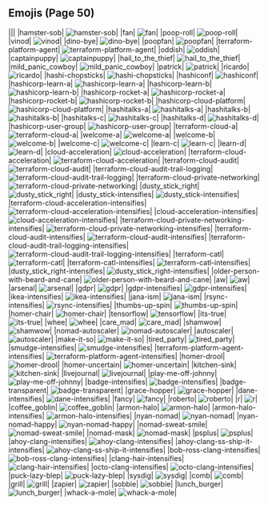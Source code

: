 
## Emojis (Page 50)
|||
|hamster-sob| ![hamster-sob](/output/hamster-sob.png)|
|fan| ![fan](/output/fan.gif)|
|poop-roll| ![poop-roll](/output/poop-roll.gif)|
|vinod| ![vinod](/output/vinod.png)|
|dino-bye| ![dino-bye](/output/dino-bye.gif)|
|poopfan| ![poopfan](/output/poopfan.gif)|
|terraform-platform-agent| ![terraform-platform-agent](/output/terraform-platform-agent.png)|
|oddish| ![oddish](/output/oddish.gif)|
|captainpuppy| ![captainpuppy](/output/captainpuppy.png)|
|hail_to_the_thief| ![hail_to_the_thief](/output/hail_to_the_thief.jpg)|
|mild_panic_cowboy| ![mild_panic_cowboy](/output/mild_panic_cowboy.png)|
|patrick| ![patrick](/output/patrick.png)|
|ricardo| ![ricardo](/output/ricardo.png)|
|hashi-chopsticks| ![hashi-chopsticks](/output/hashi-chopsticks.png)|
|hashiconf| ![hashiconf](/output/hashiconf.png)|
|hashicorp-learn-a| ![hashicorp-learn-a](/output/hashicorp-learn-a.png)|
|hashicorp-learn-b| ![hashicorp-learn-b](/output/hashicorp-learn-b.png)|
|hashicorp-rocket-a| ![hashicorp-rocket-a](/output/hashicorp-rocket-a.png)|
|hashicorp-rocket-b| ![hashicorp-rocket-b](/output/hashicorp-rocket-b.png)|
|hashicorp-cloud-platform| ![hashicorp-cloud-platform](/output/hashicorp-cloud-platform.png)|
|hashitalks-a| ![hashitalks-a](/output/hashitalks-a.png)|
|hashitalks-b| ![hashitalks-b](/output/hashitalks-b.png)|
|hashitalks-c| ![hashitalks-c](/output/hashitalks-c.png)|
|hashitalks-d| ![hashitalks-d](/output/hashitalks-d.png)|
|hashicorp-user-group| ![hashicorp-user-group](/output/hashicorp-user-group.png)|
|terraform-cloud-a| ![terraform-cloud-a](/output/terraform-cloud-a.png)|
|welcome-a| ![welcome-a](/output/welcome-a.png)|
|welcome-b| ![welcome-b](/output/welcome-b.png)|
|welcome-c| ![welcome-c](/output/welcome-c.png)|
|learn-c| ![learn-c](/output/learn-c.png)|
|learn-d| ![learn-d](/output/learn-d.png)|
|cloud-acceleration| ![cloud-acceleration](/output/cloud-acceleration.png)|
|terraform-cloud-acceleration| ![terraform-cloud-acceleration](/output/terraform-cloud-acceleration.png)|
|terraform-cloud-audit| ![terraform-cloud-audit](/output/terraform-cloud-audit.png)|
|terraform-cloud-audit-trail-logging| ![terraform-cloud-audit-trail-logging](/output/terraform-cloud-audit-trail-logging.gif)|
|terraform-cloud-private-networking| ![terraform-cloud-private-networking](/output/terraform-cloud-private-networking.png)|
|dusty_stick_right| ![dusty_stick_right](/output/dusty_stick_right.png)|
|dusty_stick-intensifies| ![dusty_stick-intensifies](/output/dusty_stick-intensifies.gif)|
|terraform-cloud-acceleration-intensifies| ![terraform-cloud-acceleration-intensifies](/output/terraform-cloud-acceleration-intensifies.gif)|
|cloud-acceleration-intensifies| ![cloud-acceleration-intensifies](/output/cloud-acceleration-intensifies.gif)|
|terraform-cloud-private-networking-intensifies| ![terraform-cloud-private-networking-intensifies](/output/terraform-cloud-private-networking-intensifies.gif)|
|terraform-cloud-audit-intensifies| ![terraform-cloud-audit-intensifies](/output/terraform-cloud-audit-intensifies.gif)|
|terraform-cloud-audit-trail-logging-intensifies| ![terraform-cloud-audit-trail-logging-intensifies](/output/terraform-cloud-audit-trail-logging-intensifies.gif)|
|terraform-catl| ![terraform-catl](/output/terraform-catl)|
|terraform-catl-intensifies| ![terraform-catl-intensifies](/output/terraform-catl-intensifies)|
|dusty_stick_right-intensifies| ![dusty_stick_right-intensifies](/output/dusty_stick_right-intensifies.gif)|
|older-person-with-beard-and-cane| ![older-person-with-beard-and-cane](/output/older-person-with-beard-and-cane)|
|aw| ![aw](/output/aw.png)|
|arsenal| ![arsenal](/output/arsenal.png)|
|gdpr| ![gdpr](/output/gdpr.png)|
|gdpr-intensifies| ![gdpr-intensifies](/output/gdpr-intensifies.gif)|
|ikea-intensifies| ![ikea-intensifies](/output/ikea-intensifies.gif)|
|jana-ism| ![jana-ism](/output/jana-ism.png)|
|rsync-intensifies| ![rsync-intensifies](/output/rsync-intensifies.gif)|
|thumbs-up-spin| ![thumbs-up-spin](/output/thumbs-up-spin.gif)|
|homer-chair| ![homer-chair](/output/homer-chair.gif)|
|tensorflow| ![tensorflow](/output/tensorflow.png)|
|its-true| ![its-true](/output/its-true.gif)|
|whee| ![whee](/output/whee)|
|care_mad| ![care_mad](/output/care_mad.png)|
|shamwow| ![shamwow](/output/shamwow.jpg)|
|nomad-autoscaler| ![nomad-autoscaler](/output/nomad-autoscaler.png)|
|autoscaler| ![autoscaler](/output/autoscaler)|
|make-it-so| ![make-it-so](/output/make-it-so.gif)|
|tired_party| ![tired_party](/output/tired_party.gif)|
|smudge-intensifies| ![smudge-intensifies](/output/smudge-intensifies.gif)|
|terraform-platform-agent-intensifies| ![terraform-platform-agent-intensifies](/output/terraform-platform-agent-intensifies.gif)|
|homer-drool| ![homer-drool](/output/homer-drool)|
|homer-uncertain| ![homer-uncertain](/output/homer-uncertain.gif)|
|kitchen-sink| ![kitchen-sink](/output/kitchen-sink.png)|
|livejournal| ![livejournal](/output/livejournal.png)|
|play-me-off-johnny| ![play-me-off-johnny](/output/play-me-off-johnny.gif)|
|badge-intensifies| ![badge-intensifies](/output/badge-intensifies.gif)|
|badge-transparent| ![badge-transparent](/output/badge-transparent.png)|
|grace-hopper| ![grace-hopper](/output/grace-hopper.png)|
|dane-intensifies| ![dane-intensifies](/output/dane-intensifies.gif)|
|fancy| ![fancy](/output/fancy.png)|
|roberto| ![roberto](/output/roberto.png)|
|r| ![r](/output/r.png)|
|coffee_goblin| ![coffee_goblin](/output/coffee_goblin.jpg)|
|armon-halo| ![armon-halo](/output/armon-halo.png)|
|armon-halo-intensifies| ![armon-halo-intensifies](/output/armon-halo-intensifies.gif)|
|nyan-nomad| ![nyan-nomad](/output/nyan-nomad.gif)|
|nyan-nomad-happy| ![nyan-nomad-happy](/output/nyan-nomad-happy.gif)|
|nomad-sweat-smile| ![nomad-sweat-smile](/output/nomad-sweat-smile.png)|
|nomad-mask| ![nomad-mask](/output/nomad-mask.png)|
|psplus| ![psplus](/output/psplus.png)|
|ahoy-clang-intensifies| ![ahoy-clang-intensifies](/output/ahoy-clang-intensifies.gif)|
|ahoy-clang-ss-ship-it-intensifies| ![ahoy-clang-ss-ship-it-intensifies](/output/ahoy-clang-ss-ship-it-intensifies.gif)|
|bob-ross-clang-intensifies| ![bob-ross-clang-intensifies](/output/bob-ross-clang-intensifies.gif)|
|clang-hair-intensifies| ![clang-hair-intensifies](/output/clang-hair-intensifies.gif)|
|octo-clang-intensifies| ![octo-clang-intensifies](/output/octo-clang-intensifies.gif)|
|puck-lazy-blep| ![puck-lazy-blep](/output/puck-lazy-blep.png)|
|sysdig| ![sysdig](/output/sysdig.png)|
|comb| ![comb](/output/comb.png)|
|grill| ![grill](/output/grill.png)|
|zapier| ![zapier](/output/zapier.png)|
|sobbie| ![sobbie](/output/sobbie.png)|
|lunch_burger| ![lunch_burger](/output/lunch_burger.gif)|
|whack-a-mole| ![whack-a-mole](/output/whack-a-mole.gif)|